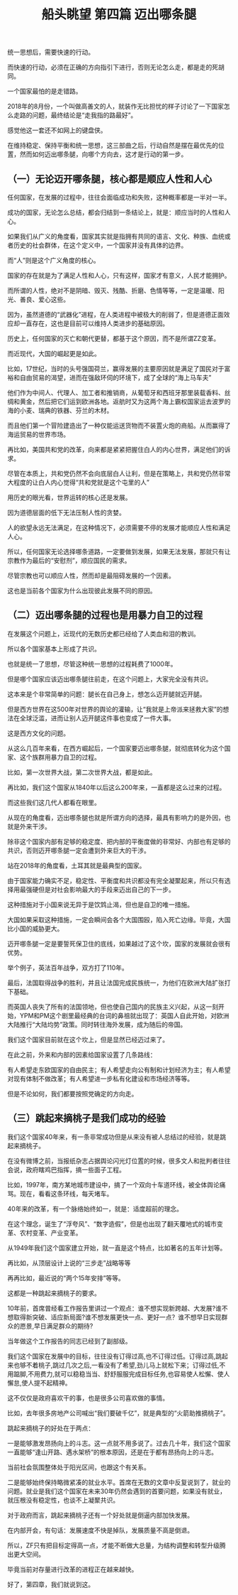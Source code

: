 ﻿---
layout: post
category: 船头眺望
tagline: ""
keywords: 时政分析
header:
lang: zh_CN 
tags: ["China", "review"]
title: 船头眺望 第四篇 迈出哪条腿
---

统一思想后，需要快速的行动。

而快速的行动，必须在正确的方向指引下进行，否则无论怎么走，都是走的死胡同。

一个国家最怕的是走错路。

2018年的8月份，一个叫做高善文的人，就装作无比担忧的样子讨论了一下国家怎么走路的问题，最终结论是“走我指的路最好”。

感觉他这一套还不如网上的键盘侠。

在维持稳定、保持平衡和统一思想，这三部曲之后，行动自然是摆在最优先的位置，然而如何迈出哪条腿，向哪个方向去，这才是行动的第一步。

## （一）无论迈开哪条腿，核心都是顺应人性和人心

任何国家，在发展的过程中，往往会面临成功和失败，这种概率都是一半对一半。

成功的国家，无论怎么总结，都会归结到一条结论上，就是：顺应当时的人性和人心。

如果我们从广义的角度看，国家其实就是指拥有共同的语言、文化、种族、血统或者历史的社会群体，在这个定义中，一个国家并没有具体的边界。

而“人”则是这个广义角度的核心。

国家的存在就是为了满足人性和人心，只有这样，国家才有意义，人民才能拥护。

而所谓的人性，绝对不是阴暗、毁灭、残酷、折磨、色情等等，一定是温暖、阳光、善良、爱心这些。

因为，虽然道德的“武器化”进程，在人类进程中被极大的削弱了，但是道德正面效应却一直存在，这也是目前可以维持人类进步的基础原因。

历史上，任何国家的灭亡和朝代更替，都基于这个原因，而不是所谓ZZ变革。

而近现代，大国的崛起更是如此。

比如，17世纪，当时的头号强国荷兰，赢得发展的主要原因就是满足了国民对于富裕和自由贸易的渴望，进而在强敌环伺的环境下，成了全球的“海上马车夫”

他们作为中间人、代理人、加工者和推销商，从葡萄牙和西班牙那里装载香料、丝绸和黄金，然后把它们运到欧洲各地。返航时又为这两个海上霸权国家运去波罗的海的小麦、瑞典的铁器、芬兰的木材。

而且他们第一个冒险建造出了一种仅能运送货物而不装置火炮的商船。从而赢得了海运贸易的世界市场。

再比如，美国共和党的改革，向来都是紧紧把握住白人的内心世界，满足他们的诉求。

尽管在本质上，共和党仍然不会向底层白人让利，但是在策略上，共和党仍然非常大程度的让白人内心觉得“共和党就是这个屯里的人”

用历史的眼光看，世界运转的核心还是发展。

因为道德层面的低下无法压制人性的贪婪。

人的欲望永远无法满足，在这种情况下，必须需要不停的发展才能顺应人性和满足人心。

所以，任何国家无论选择哪条道路，一定要做到发展，如果无法发展，那就只有让宗教作为最后的“安慰剂”，顺应国民的需求。

尽管宗教也可以顺应人性，然而却是最阻碍发展的一个因素。

这也是当前各个国家为什么出现彼此发展不同的原因。

## （二）迈出哪条腿的过程也是用暴力自卫的过程

在发展这个问题上，近现代的无数历史都已经给了人类血和泪的教训。

所以各个国家基本上形成了共识。

也就是统一了思想，尽管这种统一思想的过程耗费了1000年。

但是哪个国家应该迈出哪条腿往前走，在这个问题上，大家完全没有共识。

这本来是个非常简单的问题：腿长在自己身上，想怎么迈开腿就迈开腿。

但是西方世界在这500年对世界的舆论的灌输，让“我就是上帝派来拯救大家”的想法在全球泛滥，进而让别人迈开腿这件事也变成了一件大事。

这是西方文化的问题。

从这么几百年来看，在西方崛起后，一个国家要迈出哪条腿，就彻底转化为这个国家、这个族群用暴力自卫的过程。

比如，第一次世界大战，第二次世界大战，都是如此。

再比如，我们这个国家从1840年以后这么200年来，一直都是这么过来的过程。

而这些我们这几代人都看在眼里。

从现在的角度看，迈出哪条腿也就是所谓方向的选择，最具有影响力的是外因，也就是外来干涉。

除非这个国家内部有足够的稳定度、把内部的平衡度做的非常好、内部也有足够的共识，否则迈开哪条腿一定会遭到外来巨大的干涉。

站在2018年的角度看，土耳其就是最典型的国家。

由于国家能力确实不足，稳定性、平衡度和共识都没有完全凝聚起来，所以只有选择用最强硬但是对社会影响最大的手段来迈出自己的下一步。

这种措施对于小国来说无异于是饮鸩止渴，但也是自卫的唯一措施。

大国如果采取这种措施，一定会瞬间会各个大国围殴，陷入死亡边缘。毕竟，大国比小国的威胁更大。

迈开哪条腿一定是要誓死保卫住的底线，如果越过了这个坎，国家的发展就会很有优势。

举个例子，英法百年战争，双方打了110年。

最后，法国取得战争的胜利，并且让法国完成民族统一，为他们在欧洲大陆扩张打下基础。

而英国人丧失了所有的法国领地，但也使自己国内的民族主义兴起，从这一刻开始，YPM和PM这个剧里最经典的台词的鼻祖就出现了：英国人自此开始，对欧洲大陆推行“大陆均势”政策。同时转往海外发展，成为随后的帝国。

我们这个国家目前就在这个坎上，但是显然已经迈过来了。

在此之前，外来和内部的因素给国家设置了几条路线：

有人希望走东欧国家的自由民主；有人希望走向公有制和计划经济为主；有人希望对现有体制不做改革；有人希望进一步私有化建设和市场经济等等。

但是不论如何，我们都要按照党确定的方向走。

## （三）跳起来摘桃子是我们成功的经验

我们这个国家40年来，有一条非常成功但是从来没有被人总结过的经验，就是跳起来摘桃子。

在没有微博之前，当报纸杂志占据舆论闪光灯位置的时候，很多文人和批判者往往会说，政府瞎鸡巴指挥，搞一些面子工程。

比如，1997年，南方某地城市建设中，搞了一个双向十车道环线，被全体舆论痛骂。现在，看看这条环线，每天堵车。

40年来的改革，有一个脉络始终如一，就是：适度超前的理念。

在这个理念，诞生了“浮夸风”、“数字造假”，但是也出现了翻天覆地式的城市变革、农村变革、产业变革。

从1949年我们这个国家建立开始，就一直是这个特点，比如著名的五年计划等。

再比如，从顶层设计上说的“三步走”战略等等

再再比如，最近说的“两个15年安排”等等。

这都是一种跳起来摘桃子的要求。

10年前，首席曾经看工作报告里讲过一个观点：谁不想实现新跨越、大发展?谁不想取得新突破、适应新局面?谁不想发展更快一点、更好一点？谁不想早日实现群众的愿景,早日满足群众的期待?

当年做这个工作报告的同志已经到了副部级。

我们这个国家在发展中的目标，往往没有订得过高,也不订得过低。订得过高,跳起来也够不着桃子,跳过几次之后,一看没有了希望,劲儿马上就松下来；订得过低,不用踮脚,不用费力,就可以稳稳当当、舒舒服服完成目标任务,也容易使人松懈、使人懈怠,使人提不起精神。

这不仅仅是政府喜欢干的事，也是很多公司喜欢做的事情。

比如，去年很多房地产公司喊出“我们要破千亿”，就是典型的“火箭助推摘桃子”。

跳起来摘桃子的好处在于两点：

一是能够激发昂扬向上的斗志。这一点就不用多说了。过去几十年，我们这个国家一直能够“逢山开路、遇水架桥”的根本原因，还是在于都有昂扬向上的斗志。

当前社会氛围整体处于阳光区间，也跟这个有关系。

二是能够始终保持略微紧凑的就业水平。首席在无数的文章中反复说到了，就业的问题。就业是我们这个国家在未来30年仍然会遇到的首要问题，如果没有就业，就压根没有稳定性，也谈不上凝聚共识。

对于政府而言，跳起来摘桃子还有一个好处就是倒逼内部加快发展。

在内部开会，有句话：发展速度不快是掉队，发展质量不高是倒退。

所以，ZF只有把目标定得高一点，才能不断做大总量，为结构调整和转型升级腾出更大空间。

毕竟当前对存量进行改革的进程正在越来越快。

好了，第四章，我们就说到这。 

